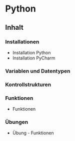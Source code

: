# Python
## Inhalt
### Installationen
- Installation Python
- Installation PyCharm
### Variablen und Datentypen
### Kontrollstrukturen
### Funktionen
- Funktionen
### Übungen
- Übung - Funktionen